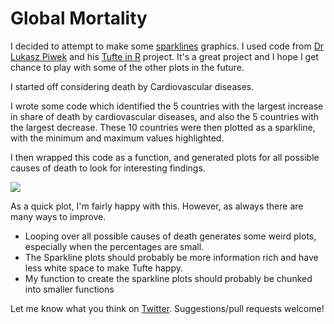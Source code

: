# Global Mortality

I decided to attempt to make some [sparklines](https://www.edwardtufte.com/bboard/q-and-a-fetch-msg?msg_id=0001OR) graphics. I used code from [Dr Lukasz Piwek](https://twitter.com/lukaszpiwek) and his [Tufte in R](http://www.motioninsocial.com/tufte/#sparklines) project. It's a great project and I hope I get chance to play with some of the other plots in the future.

I started off considering death by Cardiovascular diseases. 

I wrote some code which identified the 5 countries with the largest increase in share of death by cardiovascular diseases, and also the 5 countries with the largest decrease. These 10 countries were then plotted as a sparkline, with the minimum and maximum values highlighted. 

I then wrapped this code as a function, and generated plots for all possible causes of death to look for interesting findings. 

![](https://github.com/trianglegirl/r4ds/blob/master/2018-04-17-global-mortality/figures/sparkline-Cardiovascular%20diseases.png)

As a quick plot, I'm fairly happy with this. However, as always there are many ways to improve. 

* Looping over all possible causes of death generates some weird plots, especially when the percentages are small.
* The Sparkline plots should probably be more information rich and have less white space to make Tufte happy.
* My function to create the sparkline plots should probably be chunked into smaller functions

Let me know what you think on [Twitter](https://twitter.com/trianglegirl). Suggestions/pull requests welcome!
